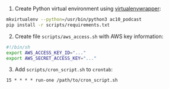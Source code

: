 1. Create Python virtual environment using [virtualenvwrapper](https://virtualenvwrapper.readthedocs.io/en/latest/):

```sh
mkvirtualenv --python=/usr/bin/python3 ac10_podcast
pip install -r scripts/requirements.txt
```

2. Create file `scripts/aws_access.sh` with AWS key information:

```sh
#!/bin/sh
export AWS_ACCESS_KEY_ID="..."
export AWS_SECRET_ACCESS_KEY="..."
```

3. Add `scripts/cron_script.sh` to `crontab`:

```
15 * * * * run-one /path/to/cron_script.sh
```
